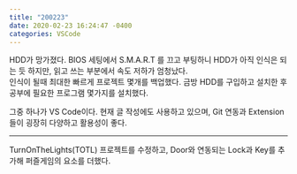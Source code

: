 ```yaml
---
title: "200223"
date: 2020-02-23 16:24:47 -0400
categories: VSCode
---
```


HDD가 망가졌다. BIOS 세팅에서 S.M.A.R.T 를 끄고 부팅하니 HDD가 아직 인식은 되는 듯 하지만, 읽고 쓰는 부분에서 속도 저하가 엄청났다.  
인식이 될때 최대한 빠르게 프로젝트 몇개를 백업했다. 금방 HDD를 구입하고 설치한 후 공부에 필요한 프로그램 몇가지를 설치했다.

그중 하나가 VS Code이다. 현재 글 작성에도 사용하고 있으며, Git 연동과 Extension들이 굉장히 다양하고 활용성이 좋다.

---

TurnOnTheLights(TOTL) 프로젝트를 수정하고, Door와 연동되는 Lock과 Key를 추가해 퍼즐게임의 요소를 더했다.
